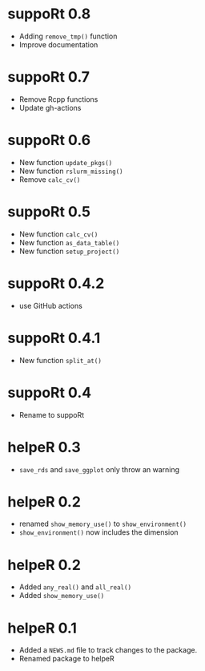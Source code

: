 # suppoRt 0.8
* Adding `remove_tmp()` function
* Improve documentation

# suppoRt 0.7 
* Remove Rcpp functions
* Update gh-actions

# suppoRt 0.6
* New function `update_pkgs()`
* New function `rslurm_missing()`
* Remove `calc_cv()`

# suppoRt 0.5
* New function `calc_cv()`
* New function `as_data_table()`
* New function `setup_project()`

# suppoRt 0.4.2
* use GitHub actions

# suppoRt 0.4.1
* New function `split_at()`

# suppoRt 0.4
* Rename to suppoRt
	
# helpeR 0.3
* `save_rds` and `save_ggplot` only throw an warning

# helpeR 0.2
* renamed  `show_memory_use()` to `show_environment()`
* `show_environment()` now includes the dimension

# helpeR 0.2
* Added `any_real()` and `all_real()`
* Added `show_memory_use()`

# helpeR 0.1
* Added a `NEWS.md` file to track changes to the package.
* Renamed package to helpeR
